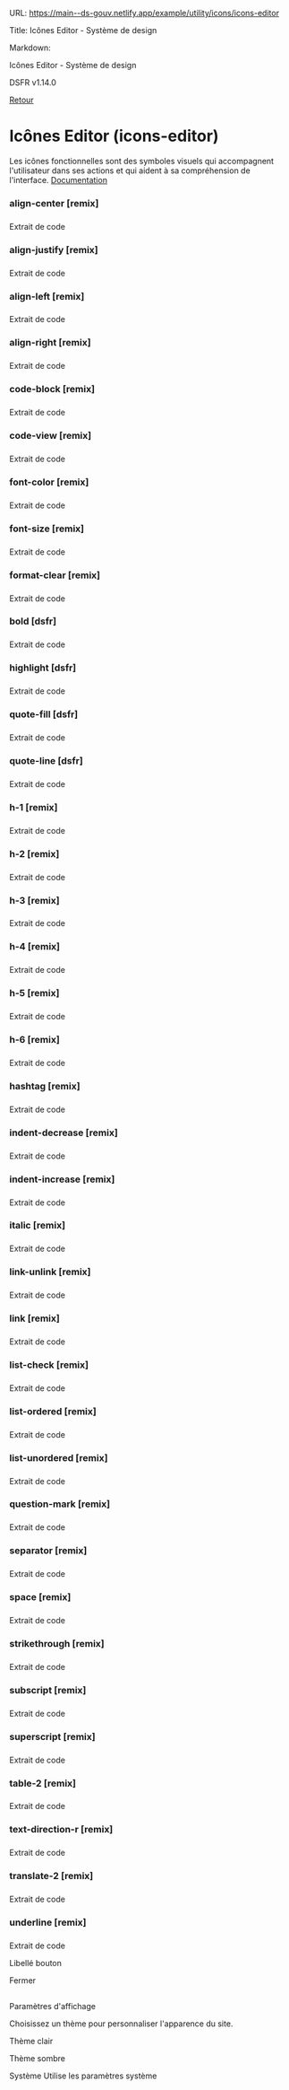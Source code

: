URL:
https://main--ds-gouv.netlify.app/example/utility/icons/icons-editor

Title:
Icônes Editor - Système de design

Markdown:

Icônes Editor - Système de design


DSFR v1.14.0


[Retour](../)


# Icônes Editor (icons-editor)


Les icônes fonctionnelles sont des symboles visuels qui accompagnent l'utilisateur dans ses actions et qui aident à sa compréhension de l'interface.
[Documentation](https://www.systeme-de-design.gouv.fr/elements-d-interface/fondamentaux-techniques/icones)


### align-center [remix]


###
Extrait de code


<span class="fr-icon-align-center" aria-hidden="true"></span>


### align-justify [remix]


###
Extrait de code


<span class="fr-icon-align-justify" aria-hidden="true"></span>


### align-left [remix]


###
Extrait de code


<span class="fr-icon-align-left" aria-hidden="true"></span>


### align-right [remix]


###
Extrait de code


<span class="fr-icon-align-right" aria-hidden="true"></span>


### code-block [remix]


###
Extrait de code


<span class="fr-icon-code-block" aria-hidden="true"></span>


### code-view [remix]


###
Extrait de code


<span class="fr-icon-code-view" aria-hidden="true"></span>


### font-color [remix]


###
Extrait de code


<span class="fr-icon-font-color" aria-hidden="true"></span>


### font-size [remix]


###
Extrait de code


<span class="fr-icon-font-size" aria-hidden="true"></span>


### format-clear [remix]


###
Extrait de code


<span class="fr-icon-format-clear" aria-hidden="true"></span>


### bold [dsfr]


###
Extrait de code


<span class="fr-icon-bold" aria-hidden="true"></span>


### highlight [dsfr]


###
Extrait de code


<span class="fr-icon-highlight" aria-hidden="true"></span>


### quote-fill [dsfr]


###
Extrait de code


<span class="fr-icon-quote-fill" aria-hidden="true"></span>


### quote-line [dsfr]


###
Extrait de code


<span class="fr-icon-quote-line" aria-hidden="true"></span>


### h-1 [remix]


###
Extrait de code


<span class="fr-icon-h-1" aria-hidden="true"></span>


### h-2 [remix]


###
Extrait de code


<span class="fr-icon-h-2" aria-hidden="true"></span>


### h-3 [remix]


###
Extrait de code


<span class="fr-icon-h-3" aria-hidden="true"></span>


### h-4 [remix]


###
Extrait de code


<span class="fr-icon-h-4" aria-hidden="true"></span>


### h-5 [remix]


###
Extrait de code


<span class="fr-icon-h-5" aria-hidden="true"></span>


### h-6 [remix]


###
Extrait de code


<span class="fr-icon-h-6" aria-hidden="true"></span>


### hashtag [remix]


###
Extrait de code


<span class="fr-icon-hashtag" aria-hidden="true"></span>


### indent-decrease [remix]


###
Extrait de code


<span class="fr-icon-indent-decrease" aria-hidden="true"></span>


### indent-increase [remix]


###
Extrait de code


<span class="fr-icon-indent-increase" aria-hidden="true"></span>


### italic [remix]


###
Extrait de code


<span class="fr-icon-italic" aria-hidden="true"></span>


### link-unlink [remix]


###
Extrait de code


<span class="fr-icon-link-unlink" aria-hidden="true"></span>


### link [remix]


###
Extrait de code


<span class="fr-icon-link" aria-hidden="true"></span>


### list-check [remix]


###
Extrait de code


<span class="fr-icon-list-check" aria-hidden="true"></span>


### list-ordered [remix]


###
Extrait de code


<span class="fr-icon-list-ordered" aria-hidden="true"></span>


### list-unordered [remix]


###
Extrait de code


<span class="fr-icon-list-unordered" aria-hidden="true"></span>


### question-mark [remix]


###
Extrait de code


<span class="fr-icon-question-mark" aria-hidden="true"></span>


### separator [remix]


###
Extrait de code


<span class="fr-icon-separator" aria-hidden="true"></span>


### space [remix]


###
Extrait de code


<span class="fr-icon-space" aria-hidden="true"></span>


### strikethrough [remix]


###
Extrait de code


<span class="fr-icon-strikethrough" aria-hidden="true"></span>


### subscript [remix]


###
Extrait de code


<span class="fr-icon-subscript" aria-hidden="true"></span>


### superscript [remix]


###
Extrait de code


<span class="fr-icon-superscript" aria-hidden="true"></span>


### table-2 [remix]


###
Extrait de code


<span class="fr-icon-table-2" aria-hidden="true"></span>


### text-direction-r [remix]


###
Extrait de code


<span class="fr-icon-text-direction-r" aria-hidden="true"></span>


### translate-2 [remix]


###
Extrait de code


<span class="fr-icon-translate-2" aria-hidden="true"></span>


### underline [remix]


###
Extrait de code


<span class="fr-icon-underline" aria-hidden="true"></span>


Libellé bouton


Fermer


##
Paramètres d'affichage


Choisissez un thème pour personnaliser l'apparence du site.


Thème clair


Thème sombre


Système
Utilise les paramètres système
